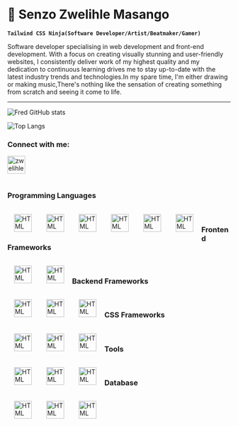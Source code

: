 
<h1> 🚀 Senzo Zwelihle Masango</h1> 

**`Tailwind CSS Ninja(Software Developer/Artist/Beatmaker/Gamer)`**

Software developer specialising in web development and front-end development. With a focus on creating visually stunning and user-friendly websites, I consistently deliver work of my highest quality and my dedication to continuous learning drives me to stay up-to-date with the latest industry trends and technologies.In my spare time, I'm either drawing or making music,There's nothing like the sensation of creating something from scratch and seeing it come to life.

---
<p align="left"> 
  
![Fred GitHub stats](https://github-readme-stats.vercel.app/api?username=Zwelihle-M&show_icons=true&theme=midnight-purple&hide_border=true)
  
</p>

<p align="left"> 
  
![Top Langs](https://github-readme-stats.vercel.app/api/top-langs/?username=Zwelihle-M&hide=html&layout=compact&langs_count=6&theme=midnight-purple&hide_border=true)
  
</p>



<h3 align="left">Connect with me:</h3>
<p align="left">
<a href="https://www.linkedin.com/in/senzo-zwelihle-masango/" target="blank"><img align="center" src="https://cdn.jsdelivr.net/gh/devicons/devicon/icons/linkedin/linkedin-original.svg"  alt="zwelihle (senzo) masango" height="40" width="40" /></a>

</p>

#

<h3 align="left">Programming Languages</h3>  
<p align="left">
<img align="left" alt="HTML" width="40px" style="padding:15px;" src="https://cdn.jsdelivr.net/gh/devicons/devicon/icons/html5/html5-original.svg"  />
<img align="left" alt="HTML" width="40px" style="padding:15px;" src="https://cdn.jsdelivr.net/gh/devicons/devicon/icons/css3/css3-original.svg" />
<img align="left" alt="HTML" width="40px" style="padding:15px;" src="https://cdn.jsdelivr.net/gh/devicons/devicon/icons/javascript/javascript-original.svg" />
<img align="left" alt="HTML" width="40px" style="padding:15px;" src="https://cdn.jsdelivr.net/gh/devicons/devicon/icons/java/java-original-wordmark.svg" />
<img align="left" alt="HTML" width="40px" style="padding:15px;" src="https://cdn.jsdelivr.net/gh/devicons/devicon/icons/csharp/csharp-original.svg" />
<img align="left" alt="HTML" width="40px" style="padding:15px;" src="https://cdn.jsdelivr.net/gh/devicons/devicon/icons/python/python-original.svg"  /> 
</p>

<br/>

<h3 align="left">Frontend Frameworks</h3> 
<p align="left">
<img align="left" alt="HTML" width="40px" style="padding:15px;" src="https://cdn.jsdelivr.net/gh/devicons/devicon/icons/react/react-original.svg"  />
<img align="left" alt="HTML" width="40px" style="padding:15px;" src="https://cdn.jsdelivr.net/gh/devicons/devicon/icons/nextjs/nextjs-original.svg"    />
</p> 

<br/>

<h3 align="left">Backend Frameworks</h3> 
<p align="left">
<img align="left" alt="HTML" width="40px" style="padding:15px;" src="https://cdn.jsdelivr.net/gh/devicons/devicon/icons/nodejs/nodejs-original.svg"   />
<img align="left" alt="HTML" width="40px" style="padding:15px;"  src="https://cdn.jsdelivr.net/gh/devicons/devicon/icons/express/express-original.svg"     />
<img align="left" alt="HTML" width="40px" style="padding:15px;" src="https://cdn.jsdelivr.net/gh/devicons/devicon/icons/nextjs/nextjs-original.svg"    />
</p>

<br/>

<h3 align="left">CSS Frameworks</h3> 
<p align="left">
<img align="left" alt="HTML" width="40px" style="padding:15px;" src="https://cdn.jsdelivr.net/gh/devicons/devicon/icons/bootstrap/bootstrap-original.svg"   />
<img align="left" alt="HTML" width="40px" style="padding:15px;" src="https://cdn.jsdelivr.net/gh/devicons/devicon/icons/tailwindcss/tailwindcss-plain.svg"    />
<img align="left" alt="HTML" width="40px" style="padding:15px;" src="https://cdn.jsdelivr.net/gh/devicons/devicon/icons/sass/sass-original.svg"    />
</p>

<br/>

<h3 align="left">Tools</h3> 
<p align="left">
<img align="left" alt="HTML" width="40px" style="padding:15px;" src="https://cdn.jsdelivr.net/gh/devicons/devicon/icons/vscode/vscode-original.svg"    />
<img align="left" alt="HTML" width="40px" style="padding:15px;" src="https://cdn.jsdelivr.net/gh/devicons/devicon/icons/git/git-original.svg"     />
<img align="left" alt="HTML" width="40px" style="padding:15px;" src="https://cdn.jsdelivr.net/gh/devicons/devicon/icons/figma/figma-original.svg"     />
</p>

<br/>

<h3 align="left">Database</h3> 
<p align="left">
<img align="left" alt="HTML" width="40px" style="padding:15px;" src="https://cdn.jsdelivr.net/gh/devicons/devicon/icons/mongodb/mongodb-original-wordmark.svg"    />
  <img align="left" alt="HTML" width="40px" style="padding:15px;" src="https://cdn.jsdelivr.net/gh/devicons/devicon/icons/microsoftsqlserver/microsoftsqlserver-plain-wordmark.svg"    />
<img align="left" alt="HTML" width="40px" style="padding:15px;" src="https://cdn.jsdelivr.net/gh/devicons/devicon/icons/mysql/mysql-original-wordmark.svg"    />
</p>








<br/>









<!---
Zwelihle-M/Zwelihle-M is a ✨ special ✨ repository because its `README.md` (this file) appears on your GitHub profile.
You can click the Preview link to take a look at your changes.
--->
